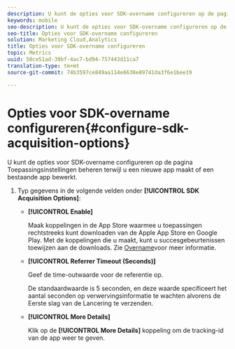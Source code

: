 ```yaml
---
description: U kunt de opties voor SDK-overname configureren op de pagina Toepassingsinstellingen beheren terwijl u een nieuwe app maakt of een bestaande app bewerkt.
keywords: mobile
seo-description: U kunt de opties voor SDK-overname configureren op de pagina Toepassingsinstellingen beheren terwijl u een nieuwe app maakt of een bestaande app bewerkt.
seo-title: Opties voor SDK-overname configureren
solution: Marketing Cloud,Analytics
title: Opties voor SDK-overname configureren
topic: Metrics
uuid: 50ce51ad-39bf-4ac7-bd94-757443d11ca7
translation-type: tm+mt
source-git-commit: 74b3597ce849aa114e6638e89741da3f6e1bee19

---
```



# Opties voor SDK-overname configureren{#configure-sdk-acquisition-options}

U kunt de opties voor SDK-overname configureren op de pagina Toepassingsinstellingen beheren terwijl u een nieuwe app maakt of een bestaande app bewerkt.

1. Typ gegevens in de volgende velden onder **[!UICONTROL SDK Acquisition Options]**:

   * **[!UICONTROL Enable]**

      Maak koppelingen in de App Store waarmee u toepassingen rechtstreeks kunt downloaden van de Apple App Store en Google Play. Met de koppelingen die u maakt, kunt u succesgebeurtenissen toewijzen aan de downloads. Zie [Overname](//help/using/acquisition-main/acquisition-main.md)voor meer informatie.

   * **[!UICONTROL Referrer Timeout (Seconds)]**

      Geef de time-outwaarde voor de referentie op.

      De standaardwaarde is 5 seconden, en deze waarde specificeert het aantal seconden op verwervingsinformatie te wachten alvorens de Eerste slag van de Lancering te verzenden.

   * **[!UICONTROL More Details]**

      Klik op de **[!UICONTROL More Details]** koppeling om de tracking-id van de app weer te geven.
